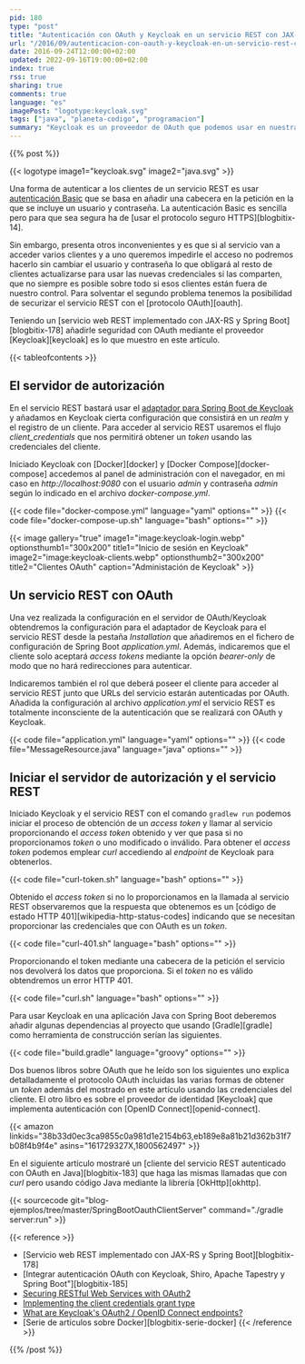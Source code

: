 ```yaml
---
pid: 180
type: "post"
title: "Autenticación con OAuth y Keycloak en un servicio REST con JAX-RS y Spring Boot"
url: "/2016/09/autenticacion-con-oauth-y-keycloak-en-un-servicio-rest-con-jax-rs-y-spring-boot/"
date: 2016-09-24T12:00:00+02:00
updated: 2022-09-16T19:00:00+02:00
index: true
rss: true
sharing: true
comments: true
language: "es"
imagePost: "logotype:keycloak.svg"
tags: ["java", "planeta-codigo", "programacion"]
summary: "Keycloak es un proveedor de OAuth que podemos usar en nuestras aplicaciones y servicios para proporcionar autenticación, autorización, SSO y también añadir seguridad a los servicios REST que desarrollemos como muestro en este artículo. OAuth tiene varias ventajas sobre usar autenticación _Basic_."
---
```


{{% post %}}

{{< logotype image1="keycloak.svg" image2="java.svg" >}}

Una forma de autenticar a los clientes de un servicio REST es usar [autenticación Basic](https://en.wikipedia.org/wiki/Basic_access_authentication) que se basa en añadir una cabecera en la petición en la que se incluye un usuario y contraseña. La autenticación Basic es sencilla pero para que sea segura ha de [usar el protocolo seguro HTTPS][blogbitix-14].

Sin embargo, presenta otros inconvenientes y es que si al servicio van a acceder varios clientes y a uno queremos impedirle el acceso no podremos hacerlo sin cambiar el usuario y contraseña lo que obligará al resto de clientes actualizarse para usar las nuevas credenciales si las comparten, que no siempre es posible sobre todo si esos clientes están fuera de nuestro control. Para solventar el segundo problema tenemos la posibilidad de securizar el servicio REST con el [protocolo OAuth][oauth].

Teniendo un [servicio web REST implementado con JAX-RS y Spring Boot][blogbitix-178] añadirle seguridad con OAuth mediante el proveedor [Keycloak][keycloak] es lo que muestro en este artículo.

{{< tableofcontents >}}

## El servidor de autorización

En el servicio REST bastará usar el [adaptador para Spring Boot de Keycloak](https://keycloak.gitbooks.io/securing-client-applications-guide/content/v/latest/topics/oidc/java/java-adapters.html) y añadamos en Keycloak cierta configuración que consistirá en un _realm_ y el registro de un cliente. Para acceder al servicio REST usaremos el flujo _client\_credentials_ que nos permitirá obtener un _token_ usando las credenciales del cliente.

Iniciado Keycloak con [Docker][docker] y [Docker Compose][docker-compose] accedemos al panel de administración con el navegador, en mi caso en _http\://localhost:9080_ con el usuario _admin_ y contraseña _admin_ según lo indicado en el archivo _docker-compose.yml_.

{{< code file="docker-compose.yml" language="yaml" options="" >}}
{{< code file="docker-compose-up.sh" language="bash" options="" >}}

{{< image
    gallery="true"
    image1="image:keycloak-login.webp" optionsthumb1="300x200" title1="Inicio de sesión en Keycloak"
    image2="image:keycloak-clients.webp" optionsthumb2="300x200" title2="Clientes OAuth"
    caption="Administación de Keycloak" >}}

## Un servicio REST con OAuth

Una vez realizada la configuración en el servidor de OAuth/Keycloak obtendremos la configuración para el adaptador de Keycloak para el servicio REST desde la pestaña _Installation_ que añadiremos en el fichero de configuración de Spring Boot _application.yml_. Además, indicaremos que el cliente solo aceptará _access tokens_ mediante la opción _bearer-only_ de modo que no hará redirecciones para autenticar.

Indicaremos también el rol que deberá poseer el cliente para acceder al servicio REST junto que URLs del servicio estarán autenticadas por OAuth. Añadida la configuración al archivo _application.yml_ el servicio REST es totalmente inconsciente de la autenticación que se realizará con OAuth y Keycloak.

{{< code file="application.yml" language="yaml" options="" >}}
{{< code file="MessageResource.java" language="java" options="" >}}

## Iniciar el servidor de autorización y el servicio REST

Iniciado Keycloak y el servicio REST con el comando `gradlew run` podemos iniciar el proceso de obtención de un _access token_ y llamar al servicio proporcionando el _access token_ obtenido y ver que pasa si no proporcionamos _token_ o uno modificado o inválido. Para obtener el _access token_ podemos emplear _curl_ accediendo al _endpoint_ de Keycloak para obtenerlos.

{{< code file="curl-token.sh" language="bash" options="" >}}

Obtenido el _access token_ si no lo proporcionamos en la llamada al servicio REST observaremos que la respuesta que obtenemos es un [código de estado HTTP 401][wikipedia-http-status-codes] indicando que se necesitan proporcionar las credenciales que con OAuth es un _token_.

{{< code file="curl-401.sh" language="bash" options="" >}}

Proporcionando el token mediante una cabecera de la petición el servicio nos devolverá los datos que proporciona. Si el _token_ no es válido obtendremos un error HTTP 401.

{{< code file="curl.sh" language="bash" options="" >}}

Para usar Keycloak en una aplicación Java con Spring Boot deberemos añadir algunas dependencias al proyecto que usando [Gradle][gradle] como herramienta de construcción serían las siguientes.

{{< code file="build.gradle" language="groovy" options="" >}}

Dos buenos libros sobre OAuth que he leído son los siguientes uno explica detalladamente el protocolo OAuth incluidas las varias formas de obtener un _token_ además del mostrado en este artículo usando las credenciales del cliente. El otro libro es sobre el proveedor de identidad [Keycloak] que implementa autenticación con [OpenID Connect][openid-connect].

{{< amazon
    linkids="38b33d0ec3ca9855c0a981d1e2154b63,eb189e8a81b21d362b31f7b08f4b9f4e"
    asins="161729327X,1800562497" >}}

En el siguiente artículo mostraré un [cliente del servicio REST autenticado con OAuth en Java][blogbitix-183] que haga las mismas llamadas que con _curl_ pero usando código Java mediante la librería [OkHttp][okhttp].

{{< sourcecode git="blog-ejemplos/tree/master/SpringBootOauthClientServer" command="./gradle server:run" >}}

{{< reference >}}
* [Servicio web REST implementado con JAX-RS y Spring Boot][blogbitix-178]
* [Integrar autenticación OAuth con Keycloak, Shiro, Apache Tapestry y Spring Boot"][blogbitix-185]
* [Securing RESTful Web Services with OAuth2](https://blog.pivotal.io/pivotal-cloud-foundry/products/securing-restful-web-services-with-oauth2)
* [Implementing the client credentials grant type](http://docs.apigee.com/api-services/content/oauth-20-client-credentials-grant-type)
* [What are Keycloak's OAuth2 / OpenID Connect endpoints?](https://stackoverflow.com/questions/28658735/what-are-keycloaks-oauth2-openid-connect-endpoints)
* [Serie de artículos sobre Docker][blogbitix-serie-docker]
{{< /reference >}}

{{% /post %}}
